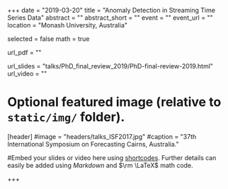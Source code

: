 +++
date = "2019-03-20"
title = "Anomaly Detection in Streaming Time Series Data"
abstract = ""
abstract_short = ""
event = ""
event_url = ""
location = "Monash University, Australia"


selected = false
math = true

url_pdf = ""

url_slides = "talks/PhD_final_review_2019/PhD-final-review-2019.html"
url_video = ""



# Optional featured image (relative to `static/img/` folder).
[header]
#image = "headers/talks_ISF2017.jpg"
#caption = "37th International Symposium on Forecasting Cairns, Australia."


#Embed your slides or video here using [shortcodes](https://gcushen.github.io/hugo-academic-demo/post/writing-markdown-latex/). Further details can easily be added using *Markdown* and $\rm \LaTeX$ math code. 

+++



